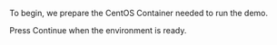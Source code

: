 To begin, we prepare the CentOS Container needed to run the demo.

Press Continue when the environment is ready.
